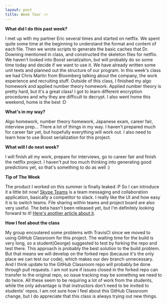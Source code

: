 ```yaml
---
layout: post
title: Week four :<
---
```


**What did I do this past week?** 

I met up with my partner Eric several times and started on netflix. We spent quite some time at the beginning to understand the format and content of each file. Then we wrote scripts to generate the basic caches that Dr. Downing mentioned in class, and constructed the skeleton files for netflix. We haven't looked into Boost serializaiton, but will probably do so some time today and decide if we want to use it. We have already written some unit tests and planned out the structure of our program. In this week's class we had Chris Martin from Bloomberg talking about the company, the work experience and recruiting stuff. Outside of this class, I finished my algo homework and applied number theory homework. Applied number theory is pretty hard, but it's a great class! I got to learn different encryption procedures and why they are difficult to decrypt. I also went home this weekend, home is the best :D


**What's in my way?**

Algo homework, number theory homework, Japanese exam, career fair, interview prep... There a lot of things in my way. I haven't prepared much for career fair yet, but hopefully everything will work out. I also need to learn how to use Boost serialization for this project. 


**What will I do next week?**

I will finish all my work, prepare for interviews, go to career fair and finish the netflix project. I haven't put too much thinking into generating good predictions yet, so that's something to do as well :)


**Tip of The Week**

The product I worked on this summer is finally leaked :P So I can introduce it a little bit now! [Skype Teams](https://mspoweruser.com/microsoft-working-slack-competitor-skype/) is a team messaging and collaboration application, basically a competitor to slack. I really like the UI and how easy it is to switch teams. File sharing within teams and project board are also very useful. The beta hasn't been released yet, but I'm definitely looking forward to it! [Here's another article about it](http://www.digitaltrends.com/business/microsoft-slack-competitor-skype-teams-collaboration-tool/).


**How I feel about the class**

My group encoutered some problems with TravisCI since we moved to using GitHub Classroom for this project. The waiting time for the build is very long, so a student(George) suggested to test by forking the repo and test there. This approach is probably the best solution to the build problem. But that means we will develop on the forked repo (because it's the only place we can test our code), which makes our dev branch unnecessary. And I think update to the GitHub Classroom repo will probably be done through pull requests. I am not sure if issues closed in the forked repo can transfer to the original repo, so issue tracking may be something we need to do twice. All these seem to be requiring a lot of work from the students, while the only advantage is that instructors don't need to be invited to students' repos. I am not sure how I feel about this GitHub Classroom change, but I do appreciate that this class is always trying out new things.

